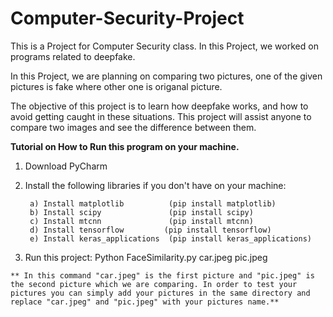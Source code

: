 # Computer-Security-Project 

This is a Project for Computer Security class. In this Project, we worked on programs related to deepfake.

In this Project, we are planning on comparing two pictures, one of the given pictures is fake where other one is origanal picture. 

The objective of this project is to learn how deepfake works, and how to avoid getting caught in these situations. This project will assist anyone to compare two images and see the difference between them.

**Tutorial on How to Run this program on your machine.**

1. Download PyCharm

2. Install the following libraries if you don't have on your machine:

     ```
      a) Install matplotlib          (pip install matplotlib)
      b) Install scipy               (pip install scipy)
      c) Install mtcnn               (pip install mtcnn)
      d) Install tensorflow	        (pip install tensorflow)
      e) Install keras_applications  (pip install keras_applications)
     ```

3. Run this project: Python FaceSimilarity.py car.jpeg pic.jpeg 

```** In this command "car.jpeg" is the first picture and "pic.jpeg" is the second picture which we are comparing. In order to test your pictures you can simply add your pictures in the same directory and replace "car.jpeg" and "pic.jpeg" with your pictures name.**```

   
      

